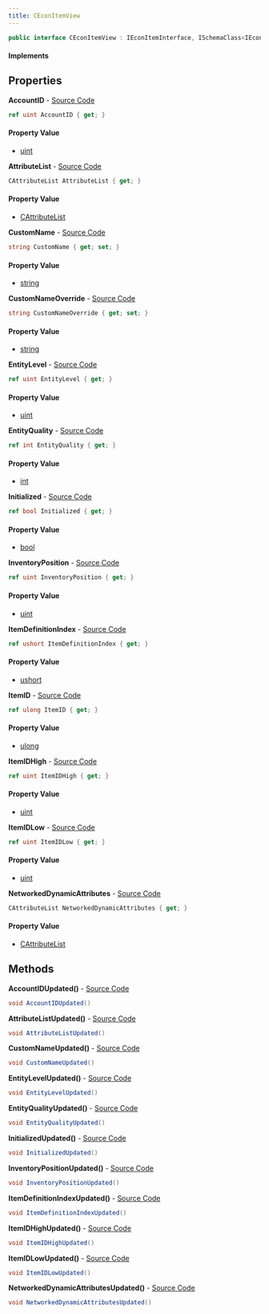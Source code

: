 ```yaml
---
title: CEconItemView
---
```


```csharp
public interface CEconItemView : IEconItemInterface, ISchemaClass<IEconItemInterface>, ISchemaClass<CEconItemView>, ISchemaField, ISchemaClass, INativeHandle
```

#### Implements

## Properties

**AccountID** - [Source Code](https://github.com/swiftly-solution/swiftlys2/blob/main/managed/src/SwiftlyS2.Generated/Schemas/Interfaces/CEconItemView.cs#L28)

```csharp
ref uint AccountID { get; }
```

#### Property Value

- [uint](https://learn.microsoft.com/dotnet/api/system.uint32)

**AttributeList** - [Source Code](https://github.com/swiftly-solution/swiftlys2/blob/main/managed/src/SwiftlyS2.Generated/Schemas/Interfaces/CEconItemView.cs#L34)

```csharp
CAttributeList AttributeList { get; }
```

#### Property Value

- [CAttributeList](/docs/api/shared/schemadefinitions/cattributelist)

**CustomName** - [Source Code](https://github.com/swiftly-solution/swiftlys2/blob/main/managed/src/SwiftlyS2.Generated/Schemas/Interfaces/CEconItemView.cs#L38)

```csharp
string CustomName { get; set; }
```

#### Property Value

- [string](https://learn.microsoft.com/dotnet/api/system.string)

**CustomNameOverride** - [Source Code](https://github.com/swiftly-solution/swiftlys2/blob/main/managed/src/SwiftlyS2.Generated/Schemas/Interfaces/CEconItemView.cs#L40)

```csharp
string CustomNameOverride { get; set; }
```

#### Property Value

- [string](https://learn.microsoft.com/dotnet/api/system.string)

**EntityLevel** - [Source Code](https://github.com/swiftly-solution/swiftlys2/blob/main/managed/src/SwiftlyS2.Generated/Schemas/Interfaces/CEconItemView.cs#L20)

```csharp
ref uint EntityLevel { get; }
```

#### Property Value

- [uint](https://learn.microsoft.com/dotnet/api/system.uint32)

**EntityQuality** - [Source Code](https://github.com/swiftly-solution/swiftlys2/blob/main/managed/src/SwiftlyS2.Generated/Schemas/Interfaces/CEconItemView.cs#L18)

```csharp
ref int EntityQuality { get; }
```

#### Property Value

- [int](https://learn.microsoft.com/dotnet/api/system.int32)

**Initialized** - [Source Code](https://github.com/swiftly-solution/swiftlys2/blob/main/managed/src/SwiftlyS2.Generated/Schemas/Interfaces/CEconItemView.cs#L32)

```csharp
ref bool Initialized { get; }
```

#### Property Value

- [bool](https://learn.microsoft.com/dotnet/api/system.boolean)

**InventoryPosition** - [Source Code](https://github.com/swiftly-solution/swiftlys2/blob/main/managed/src/SwiftlyS2.Generated/Schemas/Interfaces/CEconItemView.cs#L30)

```csharp
ref uint InventoryPosition { get; }
```

#### Property Value

- [uint](https://learn.microsoft.com/dotnet/api/system.uint32)

**ItemDefinitionIndex** - [Source Code](https://github.com/swiftly-solution/swiftlys2/blob/main/managed/src/SwiftlyS2.Generated/Schemas/Interfaces/CEconItemView.cs#L16)

```csharp
ref ushort ItemDefinitionIndex { get; }
```

#### Property Value

- [ushort](https://learn.microsoft.com/dotnet/api/system.uint16)

**ItemID** - [Source Code](https://github.com/swiftly-solution/swiftlys2/blob/main/managed/src/SwiftlyS2.Generated/Schemas/Interfaces/CEconItemView.cs#L22)

```csharp
ref ulong ItemID { get; }
```

#### Property Value

- [ulong](https://learn.microsoft.com/dotnet/api/system.uint64)

**ItemIDHigh** - [Source Code](https://github.com/swiftly-solution/swiftlys2/blob/main/managed/src/SwiftlyS2.Generated/Schemas/Interfaces/CEconItemView.cs#L24)

```csharp
ref uint ItemIDHigh { get; }
```

#### Property Value

- [uint](https://learn.microsoft.com/dotnet/api/system.uint32)

**ItemIDLow** - [Source Code](https://github.com/swiftly-solution/swiftlys2/blob/main/managed/src/SwiftlyS2.Generated/Schemas/Interfaces/CEconItemView.cs#L26)

```csharp
ref uint ItemIDLow { get; }
```

#### Property Value

- [uint](https://learn.microsoft.com/dotnet/api/system.uint32)

**NetworkedDynamicAttributes** - [Source Code](https://github.com/swiftly-solution/swiftlys2/blob/main/managed/src/SwiftlyS2.Generated/Schemas/Interfaces/CEconItemView.cs#L36)

```csharp
CAttributeList NetworkedDynamicAttributes { get; }
```

#### Property Value

- [CAttributeList](/docs/api/shared/schemadefinitions/cattributelist)

## Methods

**AccountIDUpdated()** - [Source Code](https://github.com/swiftly-solution/swiftlys2/blob/main/managed/src/SwiftlyS2.Generated/Schemas/Interfaces/CEconItemView.cs#L47)

```csharp
void AccountIDUpdated()
```

**AttributeListUpdated()** - [Source Code](https://github.com/swiftly-solution/swiftlys2/blob/main/managed/src/SwiftlyS2.Generated/Schemas/Interfaces/CEconItemView.cs#L50)

```csharp
void AttributeListUpdated()
```

**CustomNameUpdated()** - [Source Code](https://github.com/swiftly-solution/swiftlys2/blob/main/managed/src/SwiftlyS2.Generated/Schemas/Interfaces/CEconItemView.cs#L52)

```csharp
void CustomNameUpdated()
```

**EntityLevelUpdated()** - [Source Code](https://github.com/swiftly-solution/swiftlys2/blob/main/managed/src/SwiftlyS2.Generated/Schemas/Interfaces/CEconItemView.cs#L44)

```csharp
void EntityLevelUpdated()
```

**EntityQualityUpdated()** - [Source Code](https://github.com/swiftly-solution/swiftlys2/blob/main/managed/src/SwiftlyS2.Generated/Schemas/Interfaces/CEconItemView.cs#L43)

```csharp
void EntityQualityUpdated()
```

**InitializedUpdated()** - [Source Code](https://github.com/swiftly-solution/swiftlys2/blob/main/managed/src/SwiftlyS2.Generated/Schemas/Interfaces/CEconItemView.cs#L49)

```csharp
void InitializedUpdated()
```

**InventoryPositionUpdated()** - [Source Code](https://github.com/swiftly-solution/swiftlys2/blob/main/managed/src/SwiftlyS2.Generated/Schemas/Interfaces/CEconItemView.cs#L48)

```csharp
void InventoryPositionUpdated()
```

**ItemDefinitionIndexUpdated()** - [Source Code](https://github.com/swiftly-solution/swiftlys2/blob/main/managed/src/SwiftlyS2.Generated/Schemas/Interfaces/CEconItemView.cs#L42)

```csharp
void ItemDefinitionIndexUpdated()
```

**ItemIDHighUpdated()** - [Source Code](https://github.com/swiftly-solution/swiftlys2/blob/main/managed/src/SwiftlyS2.Generated/Schemas/Interfaces/CEconItemView.cs#L45)

```csharp
void ItemIDHighUpdated()
```

**ItemIDLowUpdated()** - [Source Code](https://github.com/swiftly-solution/swiftlys2/blob/main/managed/src/SwiftlyS2.Generated/Schemas/Interfaces/CEconItemView.cs#L46)

```csharp
void ItemIDLowUpdated()
```

**NetworkedDynamicAttributesUpdated()** - [Source Code](https://github.com/swiftly-solution/swiftlys2/blob/main/managed/src/SwiftlyS2.Generated/Schemas/Interfaces/CEconItemView.cs#L51)

```csharp
void NetworkedDynamicAttributesUpdated()
```

